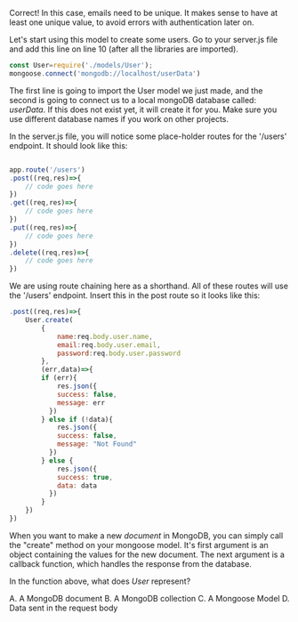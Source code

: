 Correct! In this case, emails need to be unique. It makes sense to have at least one unique value, to avoid errors with authentication later on.

Let's start using this model to create some users. Go to your server.js file and add this line on line 10 (after all the libraries are imported).

```javascript
const User=require('./models/User');
mongoose.connect('mongodb://localhost/userData')
```

The first line is going to import the User model we just made, and the second is going to connect us to a local mongoDB database called: *userData*. If this does not exist yet, it will create it for you. Make sure you use different database names if you work on other projects. 

In the server.js file, you will notice some place-holder routes for the '/users' endpoint. It should look like this:

```javascript

app.route('/users')
.post((req,res)=>{
	// code goes here
})
.get((req,res)=>{
	// code goes here
})
.put((req,res)=>{
	// code goes here
})
.delete((req,res)=>{
	// code goes here
})

```
We are using route chaining here as a shorthand. All of these routes will use the '/users' endpoint. Insert this in the post route so it looks like this:

```javascript
.post((req,res)=>{
	User.create(
		{
			name:req.body.user.name,
			email:req.body.user.email,
			password:req.body.user.password
		},
		(err,data)=>{
		if (err){
			res.json({
		    success: false,
		    message: err
		  })
		} else if (!data){
			res.json({
		    success: false,
		    message: "Not Found"
		  })
		} else {
			res.json({
		    success: true,
		    data: data
		  })
		}
	})
})
```
When you want to make a new *document* in MongoDB, you can simply call the "create" method on your mongoose model. It's first argument is an object containing the values for the new document. The next argument is a callback function, which handles the response from the database.

In the function above, what does *User* represent?

A. A MongoDB document
B. A MongoDB collection
C. A Mongoose Model
D. Data sent in the request body

